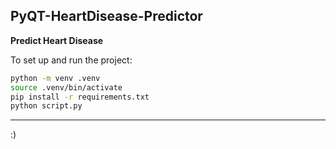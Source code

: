 ## PyQT-HeartDisease-Predictor

**Predict Heart Disease**

To set up and run the project:

```bash
python -m venv .venv
source .venv/bin/activate
pip install -r requirements.txt
python script.py
```

---

:)
